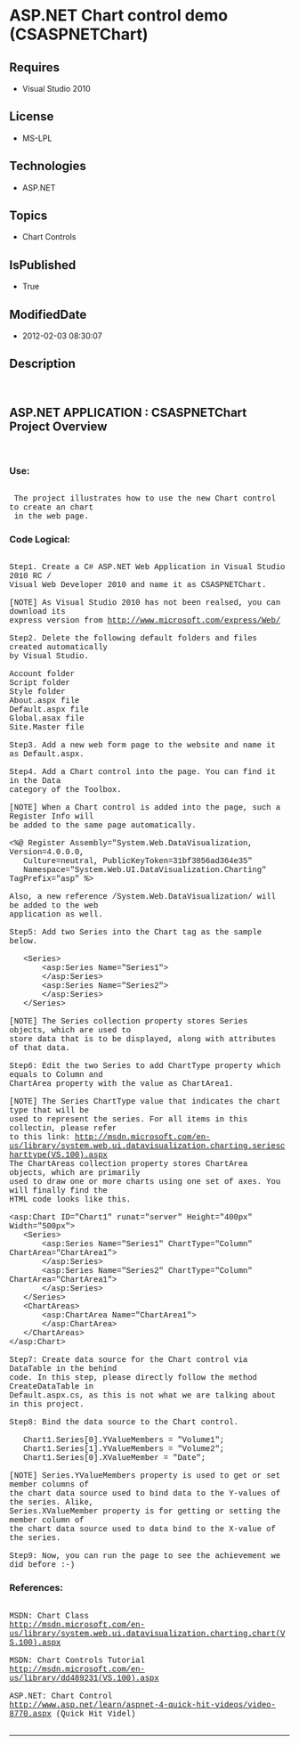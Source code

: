 # ASP.NET Chart control demo (CSASPNETChart)
## Requires
* Visual Studio 2010
## License
* MS-LPL
## Technologies
* ASP.NET
## Topics
* Chart Controls
## IsPublished
* True
## ModifiedDate
* 2012-02-03 08:30:07
## Description

<p style="font-family:Courier New">&nbsp;</p>
<h2>ASP.NET APPLICATION : CSASPNETChart Project Overview</h2>
<p style="font-family:Courier New">&nbsp;</p>
<h3>Use:</h3>
<p style="font-family:Courier New"><br>
&nbsp;The project illustrates how to use the new Chart control to create an chart<br>
&nbsp;in the web page.</p>
<h3>Code Logical:</h3>
<p style="font-family:Courier New"><br>
Step1. Create a C# ASP.NET Web Application in Visual Studio 2010 RC /<br>
Visual Web Developer 2010 and name it as CSASPNETChart.<br>
<br>
[NOTE] As Visual Studio 2010 has not been realsed, you can download its<br>
express version from <a href="http://www.microsoft.com/express/Web/" target="_blank">
http://www.microsoft.com/express/Web/</a><br>
<br>
Step2. Delete the following default folders and files created automatically <br>
by Visual Studio.<br>
<br>
Account folder<br>
Script folder<br>
Style folder<br>
About.aspx file<br>
Default.aspx file<br>
Global.asax file<br>
Site.Master file<br>
<br>
Step3. Add a new web form page to the website and name it as Default.aspx.<br>
<br>
Step4. Add a Chart control into the page. You can find it in the Data <br>
category of the Toolbox.<br>
<br>
[NOTE] When a Chart control is added into the page, such a Register Info will<br>
be added to the same page automatically.<br>
<br>
&lt;%@ Register Assembly=&quot;System.Web.DataVisualization, Version=4.0.0.0, <br>
&nbsp; &nbsp;Culture=neutral, PublicKeyToken=31bf3856ad364e35&quot;<br>
&nbsp; &nbsp;Namespace=&quot;System.Web.UI.DataVisualization.Charting&quot; TagPrefix=&quot;asp&quot; %&gt;<br>
<br>
Also, a new reference /System.Web.DataVisualization/ will be added to the web<br>
application as well.<br>
<br>
Step5: Add two Series into the Chart tag as the sample below.<br>
<br>
&nbsp; &nbsp;&lt;Series&gt;<br>
&nbsp; &nbsp; &nbsp; &nbsp;&lt;asp:Series Name=&quot;Series1&quot;&gt;<br>
&nbsp; &nbsp; &nbsp; &nbsp;&lt;/asp:Series&gt;<br>
&nbsp; &nbsp; &nbsp; &nbsp;&lt;asp:Series Name=&quot;Series2&quot;&gt;<br>
&nbsp; &nbsp; &nbsp; &nbsp;&lt;/asp:Series&gt;<br>
&nbsp; &nbsp;&lt;/Series&gt;<br>
<br>
[NOTE] The Series collection property stores Series objects, which are used to <br>
store data that is to be displayed, along with attributes of that data.<br>
<br>
Step6: Edit the two Series to add ChartType property which equals to Column and<br>
ChartArea property with the value as ChartArea1.<br>
<br>
[NOTE] The Series ChartType value that indicates the chart type that will be <br>
used to represent the series. For all items in this collectin, please refer <br>
to this link: <a href="http://msdn.microsoft.com/en-us/library/system.web.ui.datavisualization.charting.seriescharttype(VS.100).aspx" target="_blank">
http://msdn.microsoft.com/en-us/library/system.web.ui.datavisualization.charting.seriescharttype(VS.100).aspx</a><br>
The ChartAreas collection property stores ChartArea objects, which are primarily <br>
used to draw one or more charts using one set of axes. You will finally find the <br>
HTML code looks like this.<br>
<br>
&lt;asp:Chart ID=&quot;Chart1&quot; runat=&quot;server&quot; Height=&quot;400px&quot; Width=&quot;500px&quot;&gt;<br>
&nbsp; &nbsp;&lt;Series&gt;<br>
&nbsp; &nbsp; &nbsp; &nbsp;&lt;asp:Series Name=&quot;Series1&quot; ChartType=&quot;Column&quot; ChartArea=&quot;ChartArea1&quot;&gt;<br>
&nbsp; &nbsp; &nbsp; &nbsp;&lt;/asp:Series&gt;<br>
&nbsp; &nbsp; &nbsp; &nbsp;&lt;asp:Series Name=&quot;Series2&quot; ChartType=&quot;Column&quot; ChartArea=&quot;ChartArea1&quot;&gt;<br>
&nbsp; &nbsp; &nbsp; &nbsp;&lt;/asp:Series&gt;<br>
&nbsp; &nbsp;&lt;/Series&gt;<br>
&nbsp; &nbsp;&lt;ChartAreas&gt;<br>
&nbsp; &nbsp; &nbsp; &nbsp;&lt;asp:ChartArea Name=&quot;ChartArea1&quot;&gt;<br>
&nbsp; &nbsp; &nbsp; &nbsp;&lt;/asp:ChartArea&gt;<br>
&nbsp; &nbsp;&lt;/ChartAreas&gt;<br>
&lt;/asp:Chart&gt;<br>
<br>
Step7: Create data source for the Chart control via DataTable in the behind<br>
code. In this step, please directly follow the method CreateDataTable in <br>
Default.aspx.cs, as this is not what we are talking about in this project.<br>
<br>
Step8: Bind the data source to the Chart control.<br>
<br>
&nbsp; &nbsp;Chart1.Series[0].YValueMembers = &quot;Volume1&quot;;<br>
&nbsp; &nbsp;Chart1.Series[1].YValueMembers = &quot;Volume2&quot;;<br>
&nbsp; &nbsp;Chart1.Series[0].XValueMember = &quot;Date&quot;;<br>
<br>
[NOTE] Series.YValueMembers property is used to get or set member columns of <br>
the chart data source used to bind data to the Y-values of the series. Alike,<br>
Series.XValueMember property is for getting or setting the member column of <br>
the chart data source used to data bind to the X-value of the series.<br>
<br>
Step9: Now, you can run the page to see the achievement we did before :-)</p>
<h3>References:</h3>
<p style="font-family:Courier New"><br>
MSDN: Chart Class<br>
<a href="http://msdn.microsoft.com/en-us/library/system.web.ui.datavisualization.charting.chart(VS.100).aspx" target="_blank">http://msdn.microsoft.com/en-us/library/system.web.ui.datavisualization.charting.chart(VS.100).aspx</a><br>
<br>
MSDN: Chart Controls Tutorial<br>
<a href="http://msdn.microsoft.com/en-us/library/dd489231(VS.100).aspx" target="_blank">http://msdn.microsoft.com/en-us/library/dd489231(VS.100).aspx</a><br>
<br>
ASP.NET: Chart Control<br>
<a href="http://www.asp.net/learn/aspnet-4-quick-hit-videos/video-8770.aspx" target="_blank">http://www.asp.net/learn/aspnet-4-quick-hit-videos/video-8770.aspx</a> (Quick Hit Videl)<br>
<br>
</p>
<hr>
<div><a href="http://go.microsoft.com/?linkid=9759640" style="margin-top:3px"><img src="http://bit.ly/onecodelogo" alt="">
</a></div>
